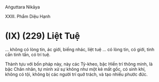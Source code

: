 Aṅguttara Nikāya

XXIII. Phẩm Diệu Hạnh

# (IX) (229) Liệt Tuệ

... không có lòng tin, ác giới, biếng nhác, liệt tuệ ... có lòng tin, có giới, tinh cần tinh tấn, có trí tuệ.

Thành tựu với bốn pháp này, này các Tỷ-kheo, bậc Hiền trí thông minh, là bậc Chân nhân, tự mình xử sự không như một kẻ mất gốc, có sinh khí, không có tội, không bị các người trí quở trách, và tạo nhiều phước đức.

